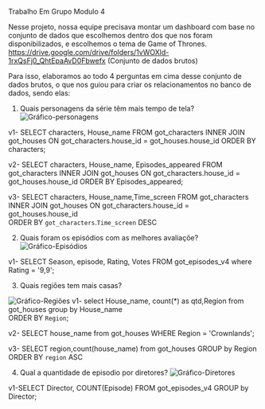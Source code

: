 Trabalho Em Grupo Modulo 4

Nesse  projeto, nossa equipe  precisava montar um dashboard com  base no conjunto de dados que escolhemos dentro dos que nos foram disponibilizados, e  escolhemos o tema de Game of Thrones. 
https://drive.google.com/drive/folders/1vWOXld-1rxQsFj0_QhtEpaAvD0Fbwefx (Conjunto de dados brutos)

Para isso, elaboramos ao todo  4 perguntas em cima desse conjunto de dados brutos, o que nos guiou para criar os relacionamentos no banco de dados, sendo elas:






1. Quais personagens da série têm mais tempo de tela?
![Gráfico-personagens](https://user-images.githubusercontent.com/114230642/216784839-c6c562f2-a96c-43ce-847a-392f09c9b109.png)

v1-
SELECT characters, House_name
FROM got_characters INNER JOIN got_houses ON got_characters.house_id = got_houses.house_id ORDER BY characters;

v2-
SELECT characters, House_name, Episodes_appeared
FROM got_characters INNER JOIN got_houses ON got_characters.house_id = got_houses.house_id ORDER BY Episodes_appeared;

v3-
SELECT characters, House_name,Time_screen
FROM got_characters INNER JOIN got_houses ON got_characters.house_id = got_houses.house_id  
ORDER BY `got_characters`.`Time_screen` DESC









2. Quais foram os episódios com as melhores avaliaçõe?
![Gráfico-Episódios](https://user-images.githubusercontent.com/114230642/216784858-6a566767-d789-44cd-b61b-d7b0cecfcd62.png)

v1-
SELECT Season, episode, Rating, Votes FROM got_episodes_v4 
where Rating = '9,9';










3. Quais regiões tem mais casas? 

![Gráfico-Regiões](https://user-images.githubusercontent.com/114230642/216784873-e62c4d4d-431d-4ca2-aceb-dbc4881be3e0.png)
v1-
select 
House_name,
count(*) as qtd,Region
from got_houses group by House_name  
ORDER BY `Region`;


v2-
SELECT house_name from got_houses WHERE Region = 'Crownlands';

v3-
SELECT region,count(house_name) from got_houses GROUP by Region  
ORDER BY `region` ASC



4. Qual a quantidade de episodio por diretores?
![Gráfico-Diretores](https://user-images.githubusercontent.com/114230642/216784891-3a69ad2c-6842-4e02-98e8-f5e3dc55e92f.png)

v1-SELECT Director, COUNT(Episode) FROM got_episodes_v4 GROUP by Director;
